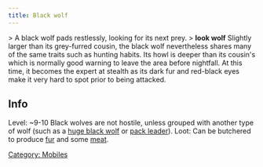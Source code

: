 ```yaml
---
title: Black wolf
---
```


\> A black wolf pads restlessly, looking for its next prey.
\> **look wolf**
Slightly larger than its grey-furred cousin, the black wolf nevertheless
shares
many of the same traits such as hunting habits. Its howl is deeper than
its
cousin's which is normally good warning to leave the area before
nightfall. At
this time, it becomes the expert at stealth as its dark fur and
red-black eyes
make it very hard to spot prior to being attacked.

## Info

Level: ~9-10
Black wolves are not hostile, unless grouped with another type of wolf
(such as a [huge black wolf](huge_black_wolf "wikilink") or [pack
leader](pack_leader "wikilink")).
Loot: Can be butchered to produce [fur](a_black_wolf_fur "wikilink") and
some [meat](meat "wikilink").

[Category: Mobiles](Category:_Mobiles "wikilink")